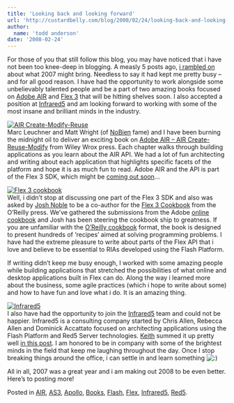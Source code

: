 ```yaml
---
title: 'Looking back and looking forward'
url: 'http://custardbelly.com/blog/2008/02/24/looking-back-and-looking-forward/'
author:
  name: 'todd anderson'
date: '2008-02-24'
---
```


For those of you that still follow this blog, you may have noticed that i have not been too knee-deep in blogging. A measly 5 posts ago, [i rambled on](http://custardbelly.com/blog/?p=58) about what 2007 might bring. Needless to say it had kept me pretty busy – and for all good reason. I have had the opportunity to work alongside some unbelievably talented people and be a part of two amazing books focused on [Adobe AIR](http://labs.adobe.com/technologies/air/) and [Flex 3](http://labs.adobe.com/technologies/flex/) that will be hitting shelves soon. I also accepted a position at [Infrared5](http://www.infrared5.com) and am looking forward to working with some of the most insane and brilliant minds in the industry.

[![AIR Create-Modify-Reuse](http://www.custardbelly.com/blog/images/air_cmr.jpg)](http://www.amazon.com/Adobe-AIR-Create-Modify-Reuse/dp/0470182075/ref=pd_bbs_sr_8?ie=UTF8&s=books&qid=1203806020&sr=8-8)  
Marc Leuchner and Matt Wright (of [NoBien](http://blog.nobien.net/) fame) and I have been burning the midnight oil to deliver an exciting book on [Adobe AIR – AIR Create-Reuse-Modify](http://www.amazon.com/Adobe-AIR-Create-Modify-Reuse/dp/0470182075/ref=pd_bbs_sr_8?ie=UTF8&s=books&qid=1203806020&sr=8-8) from Wiley Wrox press. Each chapter walks through building applications as you learn about the AIR API. We had a lot of fun architecting and writing about each application that highlights specific facets of the platform and hope it is as much fun to read. Adobe AIR and the API is part of the Flex 3 SDK, which might be [coming out soon](http://www.onflex.org/ted/2008/02/flex-30-and-air-10-are-days-away.php)…

[![Flex 3 cookbook](http://www.custardbelly.com/blog/images/cookbook.jpg)](http://www.amazon.com/Flex-3-Cookbook-Joshua-Noble/dp/0596529856/ref=pd_bbs_sr_1?ie=UTF8&s=books&qid=1203806666&sr=8-1)  
Well, i didn’t stop at discussing one part of the Flex 3 SDK and also was asked by [Josh Noble](http://thefactoryfactory.com/wordpress/) to be a co-author for the [Flex 3 Cookbook](http://www.amazon.com/Flex-3-Cookbook-Joshua-Noble/dp/0596529856/ref=pd_bbs_sr_1?ie=UTF8&s=books&qid=1203806666&sr=8-1) from the O’Reilly press. We’ve gathered the submissions from the Adobe [online cookbook](http://www.adobe.com/cfusion/communityengine/index.cfm?event=homepage&productId=2) and Josh has been steering the cookbook ship to greatness. If you are unfamiliar with the [O’Reilly cookbook](http://www.oreilly.com/store/series/cookbooks.csp) format, the book is designed to present hundreds of ‘recipes’ aimed at solving programming problems. I have had the extreme pleasure to write about parts of the Flex API that i love and believe to be essential to RIAs developed using the Flash Platform.

If writing didn’t keep me busy enough, I worked with some amazing people while building applications that stretched the possibilities of what online and desktop applications built in Flex can do. Along the way i learned more about the business, some agile practices (which i hope to write about some) and how to have fun and love what i do. It is an amazing thing.

[![Infrared5](http://www.custardbelly.com/blog/images/infrared5.gif)](http://infrared5.com)  
I also have had the opportunity to join the [Infrared5](http://www.infrared5.com) team and could not be happier. Infrared5 is a consulting company started by Chris Allen, Rebecca Allen and Dominick Accattato focused on architecting applications using the Flash Platform and Red5 Server technologies. [Keith](http://bit-101.com/blog) summed it up pretty well [in this post](http://www.bit-101.com/blog/?p=1163#comments). I am honored to be in company with some of the brightest minds in the field that keep me laughing throughout the day. Once I stop breaking things around the office, i can settle in and learn something ![:)](http://custardbelly.com/blog/wp-includes/images/smilies/icon_smile.gif)

All in all, 2007 was a great year and i am making out 2008 to be even better. Here’s to posting more!

Posted in [AIR](http://custardbelly.com/blog/category/air/), [AS3](http://custardbelly.com/blog/category/as3/), [Apollo](http://custardbelly.com/blog/category/apollo/), [Books](http://custardbelly.com/blog/category/books/), [Flash](http://custardbelly.com/blog/category/flash/), [Flex](http://custardbelly.com/blog/category/flex/), [Infrared5](http://custardbelly.com/blog/category/infrared5/), [Red5](http://custardbelly.com/blog/category/red5/).
